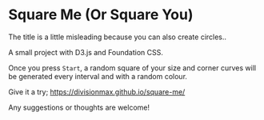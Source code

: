 # Square Me (Or Square You)

The title is a little misleading because you can also create circles..

A small project with D3.js and Foundation CSS.

Once you press `Start`, a random square of your size and corner curves will be generated every interval and with a random colour.

Give it a try; https://divisionmax.github.io/square-me/

Any suggestions or thoughts are welcome!